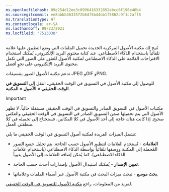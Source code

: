 ```yaml
---
ms.openlocfilehash: 09e254d12ee3c0996416332852ebcc6f196e46b4
ms.sourcegitcommit: ee8abbb4633572b6df5b44bb1f5862c9f1c2aff8
ms.translationtype: HT
ms.contentlocale: ar-SA
ms.lasthandoff: 09/23/2021
ms.locfileid: "7513038"
---
```

تُتيح لك مكتبة الأصول المركزية الجديدة تحميل الملفات التي وضع التطبيق عليها علامة تلقائياً باستخدام الذكاء الاصطناعي. عند كتابة محتوى البريد الإلكتروني، يُمكنك استخدام الاقتراحات القائمة على الذكاء الاصطناعي لمكتبة الأصول للعثور على الصور التي تكمل محتوى البريد الإلكتروني على نحوٍ أفضل.

تدعم مكتبه الأصول الصور بتنسيقات JPEG وGIF وPNG.

للوصول إلى مكتبة الأصول في التسويق في الوقت الحقيقي، انتقل إلى **التسويق في الوقت الحقيقي > الأصول > المكتبة**.

> [!IMPORTANT]
> مكتبات الأصول في التسويق الصادر والتسويق في الوقت الحقيقي مستقلة حالياً. لا تظهر الأصول التي يتم تحميلها ضمن التسويق الصادر في التسويق في الوقت الحقيقي والعكس صحيح. إذا كانت هناك حاجة إلى أحد الأصول في كلا المكانين، فستحتاج إلى تحميله في كلا منطقتي العمل.

تشمل الميزات الفريدة لمكتبة أصول التسويق في الوقت الحقيقي ما يلي:

- **العلامات** - تُستخدم العلامات لتنظيم الأصول حسب الحاجة. يتم تحليل جميع الصور المُحملة إلى المكتبة ووصفها تلقائياً بواسطة الذكاء الاصطناعي (باستخدام علامات الذكاء الاصطناعي).
كما يُمكن إضافة العلامات إلى الأصول يدوياً.

- **تعيين الإصدار** - يُمكنك استبدال الأصول بإصدارات أحدث حسب الحاجة.

- **بحث موسع** - تبحث ميزات البحث في مكتبة الأصول عبر أسماء الملفات وعلاماتها.

لمزيد من المعلومات، راجع [مكتبة الأصول للتسويق في الوقت الحقيقي](/dynamics365/marketing/real-time-marketing-asset-library/?azure-portal=true).
